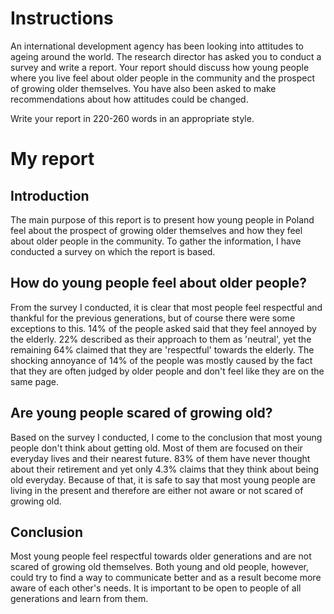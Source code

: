# Instructions

An international development agency has been looking into attitudes to ageing around the world. The research director has asked you to conduct a survey and write a report. Your report should discuss how young people where you live feel about older people in the community and the prospect of growing older themselves. You have also been asked to make recommendations about how attitudes could be changed.

Write your report in 220-260 words in an appropriate style.

# My report

## Introduction

The main purpose of this report is to present how young people in Poland feel about the prospect of growing older themselves and how they feel about older people in the community. To gather the information, I have conducted a survey on which the report is based.

## How do young people feel about older people?

From the survey I conducted, it is clear that most people feel respectful and thankful for the previous generations, but of course there were some exceptions to this. 14% of the people asked said that they feel annoyed by the elderly. 22% described as their approach to them as 'neutral', yet the remaining 64% claimed that they are 'respectful' towards the elderly. The shocking annoyance of 14% of the people was mostly caused by the fact that they are often judged by older people and don't feel like they are on the same page.

## Are young people scared of growing old?

Based on the survey I conducted, I come to the conclusion that most young people don't think about getting old. Most of them are focused on their everyday lives and their nearest future. 83% of them have never thought about their retirement and yet only 4.3% claims that they think about being old everyday. Because of that, it is safe to say that most young people are living in the present and therefore are either not aware or not scared of growing old.

## Conclusion

Most young people feel respectful towards older generations and are not scared of growing old themselves. Both young and old people, however, could try to find a way to communicate better and as a result become more aware of each other's needs. It is important to be open to people of all generations and learn from them.

